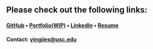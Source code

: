 ## Please check out the following links:

#### [GitHub](https://github.com/shen92) • [Portfolio(WIP)](https://shen92.github.io/yingjie-portfolio/#/) • [LinkedIn](https://www.linkedin.com/in/yingjie-shen-a814a916b) • [Resume](https://drive.google.com/file/d/1t_3eH37fwQ_Zoo_qaSN8_9p0hGITnM2T/view)

#### Contact: yingjies@usc.edu
